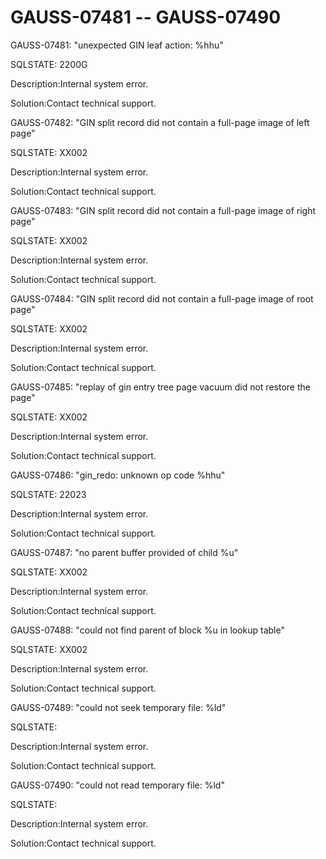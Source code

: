 # GAUSS-07481 -- GAUSS-07490<a name="EN-US_TOPIC_0000001091070119"></a>

GAUSS-07481: "unexpected GIN leaf action: %hhu"

SQLSTATE: 2200G

Description:Internal system error.

Solution:Contact technical support.

GAUSS-07482: "GIN split record did not contain a full-page image of left page"

SQLSTATE: XX002

Description:Internal system error.

Solution:Contact technical support.

GAUSS-07483: "GIN split record did not contain a full-page image of right page"

SQLSTATE: XX002

Description:Internal system error.

Solution:Contact technical support.

GAUSS-07484: "GIN split record did not contain a full-page image of root page"

SQLSTATE: XX002

Description:Internal system error.

Solution:Contact technical support.

GAUSS-07485: "replay of gin entry tree page vacuum did not restore the page"

SQLSTATE: XX002

Description:Internal system error.

Solution:Contact technical support.

GAUSS-07486: "gin\_redo: unknown op code %hhu"

SQLSTATE: 22023

Description:Internal system error.

Solution:Contact technical support.

GAUSS-07487: "no parent buffer provided of child %u"

SQLSTATE: XX002

Description:Internal system error.

Solution:Contact technical support.

GAUSS-07488: "could not find parent of block %u in lookup table"

SQLSTATE: XX002

Description:Internal system error.

Solution:Contact technical support.

GAUSS-07489: "could not seek temporary file: %ld"

SQLSTATE:

Description:Internal system error.

Solution:Contact technical support.

GAUSS-07490: "could not read temporary file: %ld"

SQLSTATE:

Description:Internal system error.

Solution:Contact technical support.

